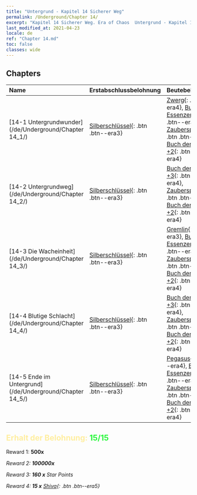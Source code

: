 ```yaml
---
title: "Untergrund - Kapitel 14 Sicherer Weg"
permalink: /Underground/Chapter 14/
excerpt: "Kapitel 14 Sicherer Weg. Era of Chaos  Untergrund - Kapitel 14. Sicherer Weg"
last_modified_at: 2021-04-23
locale: de
ref: "Chapter 14.md"
toc: false
classes: wide
---
```


## Chapters

  | Name |  Erstabschlussbelohnung | Beutebelohnung |
  |:------------|:------------|:------------| 
  | [14-1 Untergrundwunder](/de/Underground/Chapter 14_1/) | [Silberschlüssel](/ItemsDE/con_693/){: .btn .btn--era3} | [Zwerg](/ItemsDE/unt_200/){: .btn .btn--era4}, [Buch der Essenzen +3](/ItemsDE/mat_60/){: .btn .btn--era4}, [Zauberspruchrollen](/ItemsDE/con_694/){: .btn .btn--era3}, [Buch der Essenzen +2](/ItemsDE/mat_53/){: .btn .btn--era4} |
  | [14-2 Untergrundweg](/de/Underground/Chapter 14_2/) | [Silberschlüssel](/ItemsDE/con_693/){: .btn .btn--era3} | [Buch der Essenzen +3](/ItemsDE/mat_60/){: .btn .btn--era4}, [Zauberspruchrollen](/ItemsDE/con_694/){: .btn .btn--era3}, [Buch der Essenzen +2](/ItemsDE/mat_53/){: .btn .btn--era4} |
  | [14-3 Die Wacheinheit](/de/Underground/Chapter 14_3/) | [Silberschlüssel](/ItemsDE/con_693/){: .btn .btn--era3} | [Gremlin](/ItemsDE/unt_235/){: .btn .btn--era3}, [Buch der Essenzen +3](/ItemsDE/mat_60/){: .btn .btn--era4}, [Zauberspruchrollen](/ItemsDE/con_694/){: .btn .btn--era3}, [Buch der Essenzen +2](/ItemsDE/mat_53/){: .btn .btn--era4} |
  | [14-4 Blutige Schlacht](/de/Underground/Chapter 14_4/) | [Silberschlüssel](/ItemsDE/con_693/){: .btn .btn--era3} | [Buch der Essenzen +3](/ItemsDE/mat_60/){: .btn .btn--era4}, [Zauberspruchrollen](/ItemsDE/con_694/){: .btn .btn--era3}, [Buch der Essenzen +2](/ItemsDE/mat_53/){: .btn .btn--era4} |
  | [14-5 Ende im Untergrund](/de/Underground/Chapter 14_5/) | [Silberschlüssel](/ItemsDE/con_693/){: .btn .btn--era3} | [Pegasus](/ItemsDE/unt_202/){: .btn .btn--era4}, [Buch der Essenzen +3](/ItemsDE/mat_60/){: .btn .btn--era4}, [Zauberspruchrollen](/ItemsDE/con_694/){: .btn .btn--era3}, [Buch der Essenzen +2](/ItemsDE/mat_53/){: .btn .btn--era4} |


## <span style="color: #ffeea0">Erhalt der Belohnung: </span><span style="color: #27f73a">15/15</span>

 Reward 1:  **500x** <i class="fas fa-gem"/>

 Reward 2:  **100000x** <i class="fas fa-coins"/>

 Reward 3: **160 x** Star Points

 Reward 4: **15 x** [Shiva](/ItemsDE/her_376/){: .btn .btn--era5}

